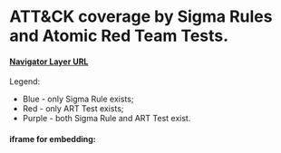 # ATT&CK coverage by Sigma Rules and Atomic Red Team Tests.

#### [Navigator Layer URL](https://mitre-attack.github.io/attack-navigator/enterprise/#layerURL=https%3A%2F%2Fraw%2Egithubusercontent%2Ecom%2Foscd%2Dinitiative%2FSigma%2DART%2DATTCK%2DNavigator%2DLayer%2Fmaster%2FSigmaART%2DATT%2526CKNavigatorLayer%2Ejson)
Legend:
- Blue - only Sigma Rule exists;
- Red - only ART Test exists;
- Purple - both Sigma Rule and ART Test exist.

#### iframe for embedding:
<iframe src="https://mitre-attack.github.io/attack-navigator/enterprise/#layerURL=https%3A%2F%2Fraw%2Egithubusercontent%2Ecom%2Foscd%2Dinitiative%2FSigma%2DART%2DATTCK%2DNavigator%2DLayer%2Fmaster%2FSigmaART%2DATT%2526CKNavigatorLayer%2Ejson></iframe>
